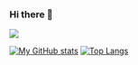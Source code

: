 ### Hi there 👋

<!--
**HustLion/hustlion** is a ✨ _special_ ✨ repository because its `README.md` (this file) appears on your GitHub profile.

Here are some ideas to get you started:

- 🔭 I’m currently working on ...
- 🌱 I’m currently learning ...
- 👯 I’m looking to collaborate on ...
- 🤔 I’m looking for help with ...
- 💬 Ask me about ...
- 📫 How to reach me: ...
- 😄 Pronouns: ...
- ⚡ Fun fact: ...
Stats generated by: https://github.com/anuraghazra/github-readme-stats
-->
![](https://komarev.com/ghpvc/?username=hustlion&label=Profile+Views)

[![My GitHub stats](https://github-readme-stats.vercel.app/api?username=hustlion&show_icons=true&theme=gruvbox&hide=issues)](https://github.com/hustlion)
[![Top Langs](https://github-readme-stats.vercel.app/api/top-langs/?username=hustlion&layout=compact)](https://github.com/hustlion)
